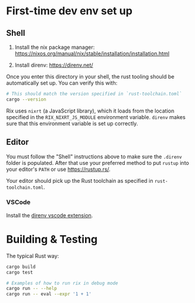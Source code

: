 # First-time dev env set up

## Shell

1. Install the nix package manager:
   https://nixos.org/manual/nix/stable/installation/installation.html

2. Install direnv: https://direnv.net/

Once you enter this directory in your shell, the rust tooling should be
automatically set up. You can verify this with:

```bash
# This should match the version specified in `rust-toolchain.toml`
cargo --version
```

Rix uses `nixrt` (a JavaScript library), which it loads from the location
specified in the `RIX_NIXRT_JS_MODULE` environment variable. `direnv` makes
sure that this environment variable is set up correctly.

## Editor

You must follow the "Shell" instructions above to make sure the `.direnv`
folder is populated. After that use your preferred method to put `rustup`
into your editor's `PATH` or use https://rustup.rs/.

Your editor should pick up the Rust toolchain as specified in
`rust-toolchain.toml`.

### VSCode

Install the [direnv vscode extension](https://github.com/direnv/direnv-vscode).

# Building & Testing

The typical Rust way:

```bash
cargo build
cargo test

# Examples of how to run rix in debug mode
cargo run -- --help
cargo run -- eval --expr '1 + 1'
```
